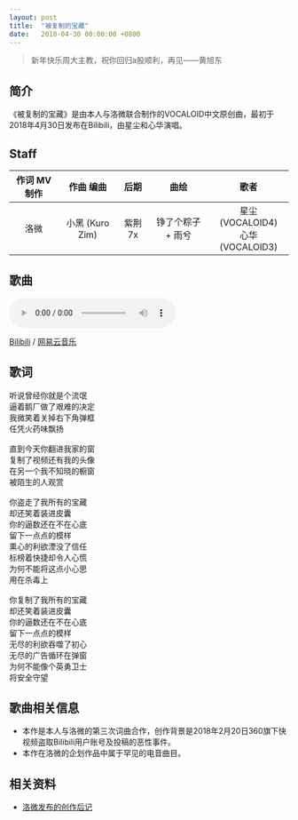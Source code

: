 ```yaml
---
layout: post
title:  "被复制的宝藏"
date:	2018-04-30 00:00:00 +0800
---
```


>  新年快乐周大主教，祝你回归a股顺利，再见——黄旭东

## 简介

《被复制的宝藏》是由本人与洛微联合制作的VOCALOID中文原创曲，最初于2018年4月30日发布在Bilibili，由星尘和心华演唱。

## Staff

| 作词 MV制作 | 作曲 编曲 | 后期 | 曲绘 | 歌者 |
| :--: | :--: | :--: | :--: | :--: |
| 洛微 | 小黑 (Kuro Zim) | 紫荆7x | 铮了个粽子 + 雨兮 | 星尘 (VOCALOID4)<br>心华 (VOCALOID3) |

## 歌曲

<audio controls>
	<source src="/assets/audio/collab03.mp3" type="audio/mp3">
</audio>

[Bilibili](https://www.bilibili.com/video/av22724448?p=1) / [网易云音乐](https://music.163.com/song?id=549768692)

## 歌词

<pre>
听说曾经你就是个流氓
逼着鹅厂做了艰难的决定
我微笑着关掉右下角弹框
任凭火药味飘扬

直到今天你翻进我家的窗
复制了视频还有我的头像
在另一个我不知晓的橱窗
被陌生的人观赏

你盗走了我所有的宝藏  
却还笑着装进皮囊
你的逼数还在不在心底  
留下一点点的模样
熏心的利欲湮没了信任  
标榜着快捷却令人心慌
为何不能将这点小心思  
用在杀毒上

你复制了我所有的宝藏  
却还笑着装进皮囊
你的逼数还在不在心底  
留下一点点的模样
无尽的利欲吞噬了初心  
无尽的广告循环在弹窗
为何不能像个英勇卫士  
将安全守望
</pre>

## 歌曲相关信息

* 本作是本人与洛微的第三次词曲合作，创作背景是2018年2月20日360旗下快视频盗取Bilibili用户账号及投稿的恶性事件。
* 本作在洛微的企划作品中属于罕见的电音曲目。

## 相关资料

* [洛微发布的创作后记](https://www.bilibili.com/read/cv440367/)